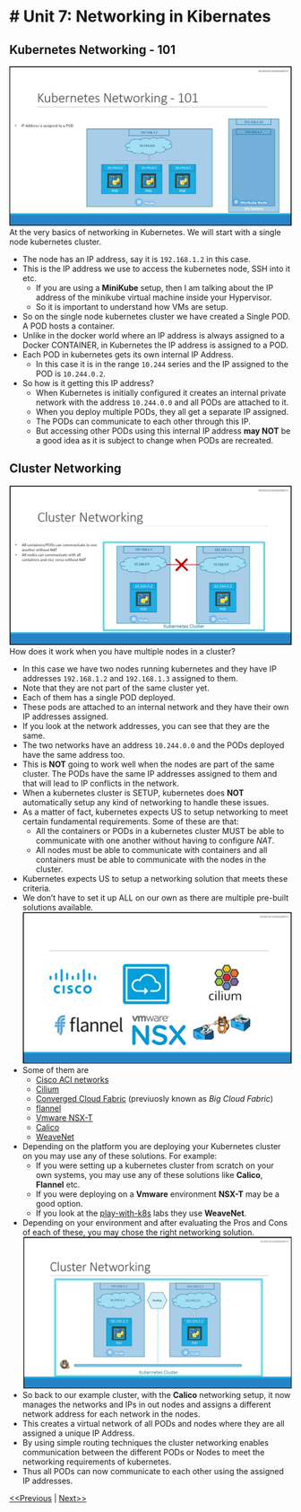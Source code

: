 # # Unit 7: Networking in Kibernates
## Kubernetes Networking - 101
![Kubernates Networking - 101](./images/networking-101.jpg)
At the very basics of networking in Kubernetes. We will start with a single node kubernetes cluster.
* The node has an IP address, say it is `192.168.1.2` in this case.
* This is the IP address we use to access the kubernetes node, SSH into it etc.
    * If you are using a **MiniKube** setup, then I am talking about the IP address of the minikube virtual machine inside your Hypervisor. 
    * So it is important to understand how VMs are setup.
* So on the single node kubernetes cluster we have created a Single POD. A POD hosts a container.
* Unlike in the docker world where an IP address is always assigned to a Docker CONTAINER, in Kubernetes the IP address is assigned to a POD.
* Each POD in kubernetes gets its own internal IP Address. 
    * In this case it is in the range `10.244` series and the IP assigned to the POD is `10.244.0.2`.
* So how is it getting this IP address?
    * When Kubernetes is initially configured it creates an internal private network with the address `10.244.0.0` and all PODs are attached to it.
    * When you deploy multiple PODs, they all get a separate IP assigned.
    * The PODs can communicate to each other through this IP.
    * But accessing other PODs using this internal IP address **may NOT** be a good idea as it is subject to change when PODs are recreated.
## Cluster Networking
![Cluster Networking](./images/cluster-networking-01.jpg)
How does it work when you have multiple nodes in a cluster?
* In this case we have two nodes running kubernetes and they have IP addresses `192.168.1.2` and `192.168.1.3` assigned to them. 
* Note that they are not part of the same cluster yet.
* Each of them has a single POD deployed.
* These pods are attached to an internal network and they have their own IP addresses assigned.
* If you look at the network addresses, you can see that they are the same. 
* The two networks have an address `10.244.0.0` and the PODs deployed have the same address too.
* This is **NOT** going to work well when the nodes are part of the same cluster. The PODs have the same IP addresses assigned to them and that will lead to IP conflicts in the network.
* When a kubernetes cluster is SETUP, kubernetes does **NOT** automatically setup any kind of networking to handle these issues.
* As a matter of fact, kubernetes expects US to setup networking to meet certain fundamental requirements. Some of these are that:
    * All the containers or PODs in a kubernetes cluster MUST be able to communicate with one another without having to configure _NAT_.
    * All nodes must be able to communicate with containers and all containers must be able to communicate with the nodes in the cluster.
* Kubernetes expects US to setup a networking solution that meets these criteria.
* We don’t have to set it up ALL on our own as there are multiple pre-built solutions available.
![Networking Solutions](./images/networking-solutions.jpg)
* Some of them are
    * [Cisco ACI networks](https://www.cisco.com/c/en/us/td/docs/switches/datacenter/aci/apic/sw/kb/b_Kubernetes_Integration_with_ACI.html)
    * [Cilium](https://cilium.io/)
    * [Converged Cloud Fabric](https://www.arista.com/en/products/converged-cloud-fabric) (previuosly known as _Big Cloud Fabric_)
    * [flannel](https://github.com/flannel-io/flannel)
    * [Vmware NSX-T](https://www.vmware.com/mena/products/nsx.html)
    * [Calico](https://www.tigera.io/project-calico/)
    * [WeaveNet](https://www.weave.works/oss/net/)
* Depending on the platform you are deploying your Kubernetes cluster on you may use any of these solutions. For example:
    * If you were setting up a kubernetes cluster from scratch on your own systems, you may use any of these solutions like **Calico**, **Flannel** etc.
    * If you were deploying on a **Vmware** environment **NSX-T** may be a good option.
    * If you look at the [play-with-k8s](https://labs.play-with-k8s.com/) labs they use **WeaveNet**.
* Depending on your environment and after evaluating the Pros and Cons of each of these, you may chose the right networking solution.
![Cluster Networking](./images/cluster-networking-02.jpg)
* So back to our example cluster, with the **Calico** networking setup, it now manages the networks and IPs in out nodes and assigns a different network address for each network in the nodes.
* This creates a virtual network of all PODs and nodes where they are all assigned a unique IP Address.
* By using simple routing techniques the cluster networking enables communication between the different PODs or Nodes to meet the networking requirements of kubernetes.
* Thus all PODs can now communicate to each other using the assigned IP addresses.

[<<Previous](../unit06-k8s-concepts-pods-replicaSets-deployment/README.md) | [Next>>](../unit08-services/README.md)